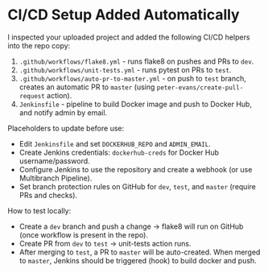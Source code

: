 # CI/CD Setup Added Automatically

I inspected your uploaded project and added the following CI/CD helpers into the repo copy:

1. `.github/workflows/flake8.yml` - runs flake8 on pushes and PRs to `dev`.
2. `.github/workflows/unit-tests.yml` - runs pytest on PRs to `test`.
3. `.github/workflows/auto-pr-to-master.yml` - on push to `test` branch, creates an automatic PR to `master` (using `peter-evans/create-pull-request` action).
4. `Jenkinsfile` - pipeline to build Docker image and push to Docker Hub, and notify admin by email.

Placeholders to update before use:
- Edit `Jenkinsfile` and set `DOCKERHUB_REPO` and `ADMIN_EMAIL`.
- Create Jenkins credentials: `dockerhub-creds` for Docker Hub username/password.
- Configure Jenkins to use the repository and create a webhook (or use Multibranch Pipeline).
- Set branch protection rules on GitHub for `dev`, `test`, and `master` (require PRs and checks).

How to test locally:
- Create a `dev` branch and push a change -> flake8 will run on GitHub (once workflow is present in the repo).
- Create PR from `dev` to `test` -> unit-tests action runs.
- After merging to `test`, a PR to `master` will be auto-created. When merged to `master`, Jenkins should be triggered (hook) to build docker and push.
